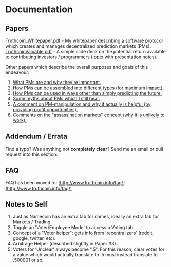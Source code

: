 
Documentation
======================================

Papers
-------------------------------

[Truthcoin_Whitepaper.pdf](https://github.com/psztorc/Truthcoin/raw/master/docs/Truthcoin_Whitepaper.pdf) - My whitepaper describing a software protocol which creates and manages decentralized prediction markets (PMs).  
[TruthcoinValuable.pdf](https://github.com/psztorc/Truthcoin/raw/master/docs/TruthcoinValuable.pdf) - A simple slide deck on the potential return available to contributing investors / programmers ([.pptx](https://github.com/psztorc/Truthcoin/raw/master/docs/TruthcoinValuable.pptx) with presentation notes).  

Other papers which describe the overall purposes and goals of this endeavour:  

1. [What PMs are and why they're important.](https://github.com/psztorc/Truthcoin/raw/master/docs/1_Purpose.pdf)  
2. [How PMs can be assembled into different types (for maximum impact).](https://github.com/psztorc/Truthcoin/raw/master/docs/2_PM_Types.pdf)  
3. [How PMs can be used in ways other than simply predicting the future.](https://github.com/psztorc/Truthcoin/raw/master/docs/3_PM_Applications.pdf)  
4. [Some myths about PMs which I still hear.](https://github.com/psztorc/Truthcoin/raw/master/docs/4_PM_Myths.pdf)  
5. [A comment on PM-manipulation and why it actually is helpful (by providing profit opportunities).](https://github.com/psztorc/Truthcoin/raw/master/docs/5_PM_Manipulation.pdf)
6. [Comments on the "assassination markets" concept (why it is unlikely to work).](https://github.com/psztorc/Truthcoin/raw/master/docs/6_Crime_Markets.pdf)



Addendum / Errata
------------------------------------------
Find a typo? Was anything not **completely clear**? Send me an email or pull request into this section:





FAQ
------------------------------------------

FAQ has been moved to: [http://www.truthcoin.info/faq/](http://www.truthcoin.info/faq/)


Notes to Self
---------

1. Just as Namecoin has an extra tab for names, ideally an extra tab for Markets / Trading.
2. Toggle an 'Voter/Employee Mode' to access a Voting tab.
3. Concept of a "Voter helper": gets info from 'recentralizers' (reddit, google, twitter, etc).
4. Arbitrage Helper (described slightly in Paper #3).
5. Voters for 'Unclear' always become ".5". For this reason, clear votes for a value which would actually translate to .5 must instead translate to .500001 or so.